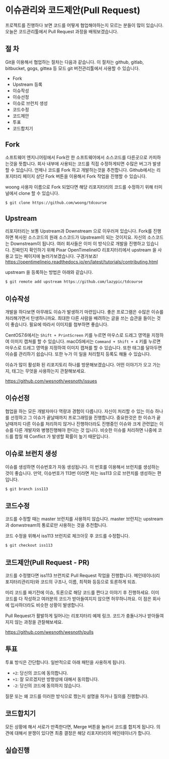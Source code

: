 # 이슈관리와 코드제안(Pull Request)

프로젝트를 진행하다 보면 코드를 어떻게 협업해야하는지 모르는 분들이 많이 있습니다.
오늘은 코드관리툴에서 Pull Request 과정을 배워보겠습니다.

## 절 차
Git을 이용해서 협업하는 절차는 다음과 같습니다.
이 절차는 github, gitlab, bitbucket, gogs, gittea 등 모드 git 버전관리툴에서 사용할 수 있습니다.

- Fork
- Upstream 등록
- 이슈작성
- 이슈선정
- 이슈로 브런치 생성
- 코드수정
- 코드제안
- 투표
- 코드합치기

## Fork
소프트웨어 엔지니어링에서 Fork란 한 소프트웨어에서 소스코드를 다른곳으로 카피하는것을 뜻합니다.
회사 내부에 사용되는 코드를 직접 수정하게되면 수많은 버그가 발생할 수 있습니다. 언제나 코드를 Fork 하고 개발하는것을 추천합니다.
Github에서는 리포지터리 페이지 상단 Fork 버튼을 이용해서 Fork 작업을 진행할 수 있습니다.

woong 사용자 이름으로 Fork 되었다면 해당 리포지터리의 코드를 수정하기 위해 터미널에서 clone 할 수 있습니다.
```bash
$ git clone https://github.com/woong/tdcourse
```

## Upstream
리포지터리는 보통 Upstream과 Downstream 으로 이우러져 있습니다.
Fork를 진행하면 복사된 소스코드의 원래 소스코드가 Upstream이 되는 것이지요. 자신의 소스코드는 Downstream이 됩니다.
여러 회사들은 이미 이 방식으로 개발을 진행하고 있습니다. 진짜인지 확인하기 위해 Pixar OpenTimelineIO 리포지터리에서 upstream 을 사용고 있는 페이지에 놀러가보겠습니다. 구경가보죠! https://opentimelineio.readthedocs.io/en/latest/tutorials/contributing.html

upstream 을 등록하는 방법은 아래와 같습니다.
```bash
$ git remote add upstream https://github.com/lazypic/tdcourse
```

## 이슈작성
개발을 하다보면 아무래도 이슈가 발생하기 마련입니다. 좋은 프로그램은 수많은 이슈를 처리해가면서 탄생하니까요.
최대한 다른 사람을 배려하는 글을 쓰는 습관을 들이는 것이 좋습니다. 필요에 따라서 이미지를 첨부하면 좋습니다.

CentOS7.6에서는 `Shift + PrintScreen` 키를 누르면 마우스로 드레그 영역을 지정하여 이미지 캡쳐를 할 수 있습니다.
macOS에서는 `Command + Shift + 4` 키를 누르면 마우스로 드레그 영역을 지정하여 이미지 캡쳐를 할 수 있습니다.
또한 태그를 달아두면 이슈를 관리하기 쉽습니다. 또한 누가 이 일을 처리할지 등록도 해둘 수 있습니다.

이슈가 많이 활성화 된 리포지토리 하나를 방문해보겠습니다. 어떤 이야기가 오고 가는지, 태그는 무엇을 사용하는지 관찰해보세요.

https://github.com/wesnoth/wesnoth/issues

## 이슈선정
협업을 하는 모든 개발자마다 역량과 경험이 다릅니다. 자신이 처리할 수 있는 이슈 하나를 선정하고 그 이슈가 끝날때까지 프로그래밍을 진행합니다.
중요한것은 한 이슈가 끝날때까지 다른 이슈를 처리하지 않거나 진행하더라도 진행중인 이슈와 크게 관련없는 이슈를 다른 개발자와 병행진행해야 한다는 것 입니다.
비슷한 이슈를 처리하면 나중에 코드를 합칠 때 Conflict 가 발생할 확률이 높기 때문입니다.

## 이슈로 브런치 생성
이슈를 생성하면 이슈번호가 자동 생성됩니다. 이 번호를 이용해서 브런치를 생성하는 것이 좋습니다.
만약, 이슈번호가 113번 이라면 저는 iss113 으로 브런치를 생성하는 편입니다.

```bash
$ git branch iss113
```

## 코드수정
코드를 수정할 때는 master 브런치를 사용하지 않습니다. master 브런치는 upstream과 donwstream의 통로로만 사용하는 것을 추천합니다.

코드 수정을 위해서 iss113 브런치로 체크아웃 후 코드를 수정합니다.

```bash
$ git checkout iss113
```

## 코드제안(Pull Request - PR)
코드를 수정했다면 iss113 브런치로 Pull Request 작업을 진행합니다.
메인테이너(리포지터리관리자)와 코드의 구조나, 이름, 최적화 등등으로 토론하게 되죠.

미리 코드를 짜기전에 이슈, 토론으로 해당 코드를 짠다고 이야기 후 진행하세요. 이미 코드를 다 작성하고 여러분의 코드가 받아들여지지 않으면 허무하니까요. 이 점은 회사에 입사하더라도 비슷한 상황이 발생합니다.

Pull Request가 활발하게 일어나는 리포지터리 예제 링크.
코드가 충돌나거나 받아들여지지 않는 과정을 관찰해보세요.

https://github.com/wesnoth/wesnoth/pulls

## 투표
투표 방식은 간단합니다. 일반적으로 아래 패턴을 사용하게 됩니다.
- `+2`: 당신의 코드에 동의합니다.
- `+1`: 잘 모르겠지만 방향성에 대해서 동의합니다.
- `-2`: 당신의 코드에 동의하지 않습니다.

질문 또는 왜 코드를 이러한 방식으로 짰는지 설명을 하거나 질의를 진행합니다.

## 코드합치기
모든 상황에 해서 서로가 만족한다면, Merge 버튼을 눌러서 코드를 합치게 됩니다. 의견에 대해서 분쟁이 있다면 최종 결정은 해당 리포지터리의 메인테이너가 합니다.

## 실습진행
